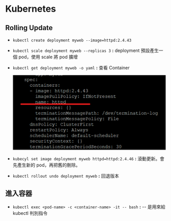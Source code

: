 # Kubernetes

## Rolling Update

- `kubectl create deployment myweb --image=httpd:2.4.43`

- `kubectl scale deployment myweb --replicas 3` **:** deployment 預設產生一個 pod，使用 scale 將 pod 擴增

- `kubectl get deployment myweb -o yaml` **:** 查看 Container

    ![](img/20201208/1.png)

- `kubecyl set image deployment myweb httpd=httpd:2.4.46` **:** 滾動更新。會先產生新的 pod，再把舊的刪除。

- `kubectl rollout undo deployment myweb` **:** 回退版本

## 進入容器

- `kubectl exec <pod-name> -c <container-name> -it -- bash` **:** -- 是用來給 kubectl 判別指令